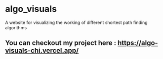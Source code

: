 # algo_visuals
A website for visualizing the working of different shortest path finding algorithms 

## You can checkout my project here : https://algo-visuals-chi.vercel.app/
